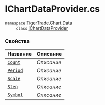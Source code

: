 
# IChartDataProvider.cs
`namespace` [TigerTrade.Chart](../../../TigerTrade.Chart.md).[Data](../../../TigerTrade.Chart/Data.md)  
&nbsp;&nbsp;&nbsp;&nbsp;&nbsp;&nbsp;&nbsp;&nbsp;&nbsp;`class` [IChartDataProvider](../IChartDataProvider.cs.md)

### Свойства
| Название | Описание |
| --- | --- |
| [`Count`](./Свойства/Count.md) | *Описание* |
| [`Period`](./Свойства/Period.md) | *Описание* |
| [`Scale`](./Свойства/Scale.md) | *Описание* |
| [`Step`](./Свойства/Step.md) | *Описание* |
| [`Symbol`](./Свойства/Symbol.md) | *Описание* |
